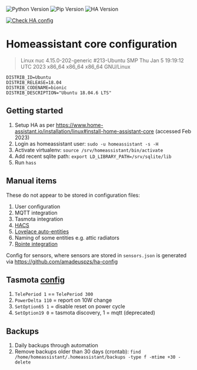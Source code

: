 ![Python Version](https://img.shields.io/badge/Python-3.10.9-blue.svg)
![Pip Version](https://img.shields.io/badge/Pip-22.3.1-yellow.svg)
![HA Version](https://img.shields.io/badge/HA-2023.1.7-green.svg)

[![Check HA config](https://github.com/amadeuspzs/homeassistant-config/actions/workflows/config-check.yaml/badge.svg)](https://github.com/amadeuspzs/homeassistant-config/actions/workflows/config-check.yaml)

# Homeassistant core configuration

> Linux nuc 4.15.0-202-generic #213-Ubuntu SMP Thu Jan 5 19:19:12 UTC 2023 x86_64 x86_64 x86_64 GNU/Linux

```
DISTRIB_ID=Ubuntu
DISTRIB_RELEASE=18.04
DISTRIB_CODENAME=bionic
DISTRIB_DESCRIPTION="Ubuntu 18.04.6 LTS"
```

## Getting started

1. Setup HA as per https://www.home-assistant.io/installation/linux#install-home-assistant-core (accessed Feb 2023)
2. Login as homeassistant user: `sudo -u homeassistant -s -H`
3. Activate virtualenv: `source /srv/homeassistant/bin/activate`
4. Add recent sqlite path: `export LD_LIBRARY_PATH=/srv/sqlite/lib`
5. Run `hass`

## Manual items

These do not appear to be stored in configuration files:

1. User configuration
2. MQTT integration
3. Tasmota integration
4. [HACS](https://hacs.xyz/docs/setup/download)
5. [Lovelace auto-entities](https://github.com/thomasloven/lovelace-auto-entities)
6. Naming of some entities e.g. attic radiators
7. [Rointe integration](https://github.com/tggm/rointe-hacs)

Config for sensors, where sensors are stored in `sensors.json` is generated via https://github.com/amadeuspzs/ha-config

## Tasmota [config](https://tasmota.github.io/docs/Commands/)

1. `TelePeriod 1` == `TelePeriod 300`
2. `PowerDelta 110` = report on 10W change
3. `SetOption65 1` = disable reset on power cycle
4. `SetOption19 0` = tasmota discovery, 1 = mqtt (deprecated)

## Backups

1. Daily backups through automation
2. Remove backups older than 30 days (crontab): `find /home/homeassistant/.homeassistant/backups -type f -mtime +30 -delete`
